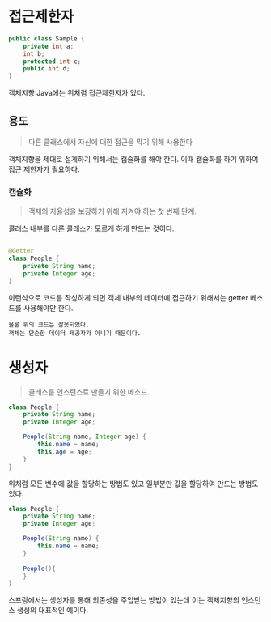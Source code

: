 # 접근제한자

```java
public class Sample {
    private int a;
    int b;
    protected int c;
    public int d;
}
```

객체지향 Java에는 위처럼 접근제한자가 있다.

## 용도

> 다른 클래스에서 자신에 대한 접근을 막기 위해 사용한다

객체지향을 제대로 설계하기 위해서는 캡슐화를 해야 한다. 이때 캡슐화를 하기 위하여 접근 제한자가 필요하다.

### 캡슐화

> 객체의 자율성을 보장하기 위해 지켜야 하는 첫 번째 단계.

클래스 내부를 다른 클래스가 모르게 하게 만드는 것이다.

```java

@Getter
class People {
    private String name;
    private Integer age;
}
```

이런식으로 코드를 작성하게 되면 객체 내부의 데이터에 접근하기 위해서는 getter 메소드를 사용해야만 한다.

```
물론 위의 코드는 잘못되었다.
객체는 단순한 데이터 제공자가 아니기 때문이다.
```

# 생성자

> 클래스를 인스턴스로 만들기 위한 메소드.

```java
class People {
    private String name;
    private Integer age;

    People(String name, Integer age) {
        this.name = name;
        this.age = age;
    }
}
```
위처럼 모든 변수에 값을 할당하는 방법도 있고 일부분만 값을 할당하여 만드는 방법도 있다.
```java
class People {
    private String name;
    private Integer age;

    People(String name) {
        this.name = name;
    }
    
    People(){
    }
}
```
스프링에서는 생성자를 통해 의존성을 주입받는 방법이 있는데 이는 객체지향의 인스턴스 생성의 대표적인 예이다.

